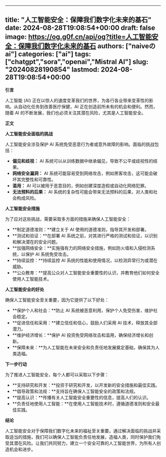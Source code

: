 
---
title: "人工智能安全：保障我们数字化未来的基石"
date: 2024-08-28T19:08:54+00:00
draft: false
image: https://og.g0f.cn/api/og?title=人工智能安全：保障我们数字化未来的基石
authors: ["naiveのai"]
categories: ["ai"]
tags: ["chatgpt","sora","openai","Mistral AI"]
slug: "20240828190854"
lastmod: 2024-08-28T19:08:54+00:00
---
**引言**

人工智能 (AI) 正在以惊人的速度变革我们的世界，为各行各业带来变革性的影响。从自动化任务到改善医疗保健，AI 正在创造前所未有的机会和便利。然而，随着 AI 的不断发展，我们也必须关注其潜在风险，尤其是人工智能安全。

**正文**

**人工智能安全面临的挑战**

人工智能安全涉及保护 AI 系统免受恶意行为者或意外故障的影响。面临的挑战包括：

* **偏见和歧视：** AI 系统可以从训练数据中继承偏见，导致不公平或歧视性的结果。
* **网络安全漏洞：** AI 系统可能容易受到网络攻击，例如黑客攻击，这可能会破坏其完整性和可靠性。
* **滥用：** AI 可以被用于恶意目的，例如创建深度造假或自动化网络犯罪。
* **无法预料的后果：** AI 系统的复杂性可能会带来无法预料的后果，对人类和社会构成风险。

**人工智能安全措施**

为了应对这些挑战，需要采取多方面的措施来确保人工智能安全：

* **制定道德准则：**建立关于 AI 使用的道德准则，指导其开发和部署。
* **测试和验证：**在部署 AI 系统之前，对其进行严格的测试和验证，以识别和解决潜在的安全问题。
* **加强网络安全：**实施强有力的网络安全措施，例如防火墙和入侵检测系统，以保护 AI 系统免受攻击。
* **持续监控：**持续监控 AI 系统的性能和使用情况，以检测异常行为或潜在威胁。
* **公众教育：**提高公众对人工智能安全重要性的认识，并教育他们如何安全使用人工智能技术。

**人工智能安全的好处**

确保人工智能安全至关重要，因为它提供了以下好处：

* **保护个人和社会：**防止 AI 系统被恶意利用，保护个人免受伤害，维护社会稳定。
* **促进信任和采用：**建立信任和信心，鼓励人们采用 AI 技术，释放其全部潜力。
* **维护经济增长：**保护 AI 投资免受网络攻击和滥用，确保经济增长和创新。
* **保障未来：**为人工智能在未来安全和负责任地发展奠定基础，确保其为人类造福。

**下一步行动**

为了推进人工智能安全，每个人都可以采取以下步骤：

* **支持研究和开发：**投资于研究和开发，以开发新的安全措施和最佳实践。
* **倡导政策和法规：**支持旨在确保人工智能安全的政策和法规。
* **提高认识：**传播有关人工智能安全重要性的信息，提高人们的认识。
* **负责任地使用人工智能：**在使用人工智能技术时，遵循道德准则和安全最佳实践。

**结论**

人工智能安全对于保障我们数字化未来的福祉至关重要。通过解决面临的挑战并采取适当的措施，我们可以确保人工智能负责任地发展，造福人类，同时保护我们免受其潜在风险。让我们共同努力，建立一个安全可靠的人工智能世界，为所有人创造机会和进步。